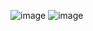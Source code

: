 ![image](https://user-images.githubusercontent.com/72588010/194323559-f5065ec0-9c24-4f9c-a9a1-0141208167ca.png)
![image](https://user-images.githubusercontent.com/72588010/194323612-11b16d75-fd94-4606-ada6-b9be46dd3606.png)
